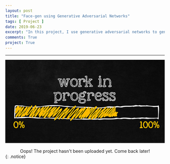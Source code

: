 ```yaml
---
layout: post
title: "Face-gen using Generative Adversarial Networks"
tags: [ Project ]
date: 2019-06-23
excerpt: "In this project, I use generative adversarial networks to generate new images of faces. In particular, I seek to employ a DCGAN on the CelebA dataset to generate images of novel and realistic human faces."
comments: True
project: True
---
```


---

![png](/assets/img/wip.jpg)
<center> Oops! The project hasn't been uploaded yet. Come back later! </center>
{: .notice}

